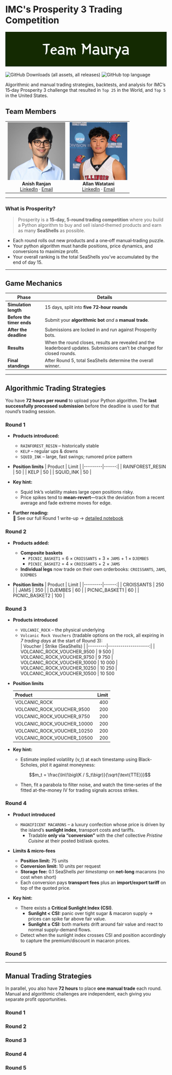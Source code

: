 # IMC's Prosperity 3 Trading Competition

![Team Maurya's Banner](images/Team_Maurya_v1.png)

![GitHub Downloads (all assets, all releases)](https://img.shields.io/github/downloads/awatatani/imc-prosperity3-trading/total)
![GitHub top language](https://img.shields.io/github/languages/top/awatatani/imc-prosperity3-trading)

Algorithmic and manual trading strategies, backtests, and analysis for IMC’s 15‑day Prosperity 3 challenge that resulted in `Top 25` in the World, and `Top 5` in the United States.

## Team Members

<table>
  <tr>
    <td align="center">
      <img src="images/Anish_Ranjan_Headshot.jpg" width="180"><br>
      <strong>Anish&nbsp;Ranjan</strong><br>
      <a href="https://www.linkedin.com/in/anishranjan28/">LinkedIn</a> ·
      <a href="mailto:anishranjan07@gmail.com">Email</a>
    </td>
    <td align="center">
      <img src="images/Allan_Watatani_Headshot.jpg" width="180"><br>
      <strong>Allan&nbsp;Watatani</strong><br>
      <a href="https://www.linkedin.com/in/allan-watatani-9575a4202/">LinkedIn</a> ·
      <a href="mailto:awatatani6402@gmail.com">Email</a>
    </td>
  </tr>
</table>

---

### What is **Prosperity**?  
> Prosperity is a **15‑day, 5‑round trading competition** where you build a Python algorithm to buy and sell island‑themed products and earn as many **SeaShells** as possible.  

* Each round rolls out new products and a one‑off manual‑trading puzzle.  
* Your python algorithm must handle positions, price dynamics, and conversions to maximize profit.  
* Your overall ranking is the total SeaShells you’ve accumulated by the end of day 15.

---

## Game Mechanics

| Phase | Details |
|-------|---------|
| **Simulation length** | 15 days, split into **five 72‑hour rounds** |
| **Before the timer ends** | Submit your **algorithmic bot** *and* a **manual trade**. |
| **After the deadline** | Submissions are locked in and run against Prosperity bots. |
| **Results** | When the round closes, results are revealed and the leaderboard updates. Submissions can’t be changed for closed rounds. |
| **Final standings** | After Round 5, total SeaShells determine the overall winner. |

---

## Algorithmic Trading Strategies
You have **72 hours per round** to upload your Python algorithm. The **last successfully processed submission** before the deadline is used for that round’s trading session.

### Round 1

* **Products introduced:**  
  * `RAINFOREST_RESIN` – historically stable  
  * `KELP` – regular ups & downs  
  * `SQUID_INK` – large, fast swings; rumored price pattern  

* **Position limits**
  | Product | Limit |
  |---------|------:|
  | RAINFOREST_RESIN | 50 |
  | KELP | 50 |
  | SQUID_INK | 50 |

* **Key hint:**  
  * Squid Ink’s volatility makes large open positions risky.  
  * Price spikes tend to **mean-revert**—track the deviation from a recent average and fade extreme moves for edge.

* **Further reading:**  
  📘 See our full Round&nbsp;1 write-up&nbsp;→&nbsp;[detailed notebook](Round_1/round1_strats&analysis.ipynb)

### Round 2

* **Products added:**  
  * **Composite baskets**  
    * `PICNIC_BASKET1` = 6 × `CROISSANTS` + 3 × `JAMS` + 1 × `DJEMBES`  
    * `PICNIC_BASKET2` = 4 × `CROISSANTS` + 2 × `JAMS`  
  * **Individual legs** now trade on their own orderbooks: `CROISSANTS`, `JAMS`, `DJEMBES`

* **Position limits**
  | Product | Limit |
  |---------|------:|
  | CROISSANTS | 250 |
  | JAMS | 350 |
  | DJEMBES | 60 |
  | PICNIC_BASKET1 | 60 |
  | PICNIC_BASKET2 | 100 |

### Round 3  

* **Products introduced**

  * `VOLCANIC_ROCK` – the physical underlying  
  * `Volcanic Rock Vouchers` (tradable options on the rock, all expiring in *7 trading days* at the start of Round 3):  
    | Voucher | Strike (SeaShells) |
    |---------|--------------------:|
    | VOLCANIC_ROCK_VOUCHER_9500  | 9 500
    | VOLCANIC_ROCK_VOUCHER_9750  | 9 750
    | VOLCANIC_ROCK_VOUCHER_10000 | 10 000
    | VOLCANIC_ROCK_VOUCHER_10250 | 10 250
    | VOLCANIC_ROCK_VOUCHER_10500 | 10 500

* **Position limits**

  | Product | Limit |
  |---------|------:|
  | VOLCANIC_ROCK | 400 |
  | VOLCANIC_ROCK_VOUCHER_9500 | 200 |
  | VOLCANIC_ROCK_VOUCHER_9750 | 200 |
  | VOLCANIC_ROCK_VOUCHER_10000 | 200 |
  | VOLCANIC_ROCK_VOUCHER_10250 | 200 |
  | VOLCANIC_ROCK_VOUCHER_10500 | 200 |

* **Key hint:**  
  * Estimate implied volatility (v_t) at each timestamp using Black-Scholes, plot it against moneyness:

  ```math
  m_t = \frac{\ln\!\bigl(K / S_t\bigr)}{\sqrt{\text{TTE}}}
  ```
  * Then, fit a parabola to filter noise, and watch the time-series of the fitted at-the-money IV for trading signals across strikes.

### Round 4

* **Product introduced**  
  * `MAGNIFICENT MACARONS` – a luxury confection whose price is driven by the island’s **sunlight index**, transport costs and tariffs.  
    * Tradable **only via “conversion”** with the chef collective *Pristine Cuisine* at their posted bid/ask quotes.

* **Limits & micro-fees**  
  * **Position limit:** 75 units  
  * **Conversion limit:** 10 units per request  
  * **Storage fee:** 0.1 SeaShells *per timestamp* on **net-long** macarons (no cost when short)  
  * Each conversion pays **transport fees** plus an **import/export tariff** on top of the quoted price.

* **Key hint:**  
  * There exists a **Critical Sunlight Index (CSI)**.  
    * **Sunlight < CSI:** panic over tight sugar & macaron supply → prices can spike far above fair value.  
    * **Sunlight ≥ CSI:** both markets drift around fair value and react to normal supply-demand flows.  
  * Detect when the sunlight index crosses CSI and position accordingly to capture the premium/discount in macaron prices.

### Round 5

---

## Manual Trading Strategies 
In parallel, you also have **72 hours** to place **one manual trade** each round.  
Manual and algorithmic challenges are independent, each giving you separate profit opportunities.

### Round 1

### Round 2

### Round 3

### Round 4

### Round 5
